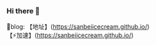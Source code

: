 ### Hi there 👋

<!--
**sanbeiicecream/sanbeiicecream** is a ✨ _special_ ✨ repository because its `README.md` (this file) appears on your GitHub profile.

Here are some ideas to get you started:

- 🔭 I’m currently working on ...
- 🌱 I’m currently learning ...
- 👯 I’m looking to collaborate on ...
- 🤔 I’m looking for help with ...
- 💬 Ask me about ...
- 📫 How to reach me: ...
- 😄 Pronouns: ...
- ⚡ Fun fact: ...
-->

📔blog: 【地址】(https://sanbeiicecream.github.io/)  
【⚡加速】(https://sanbeiicecream.github.io/)  
